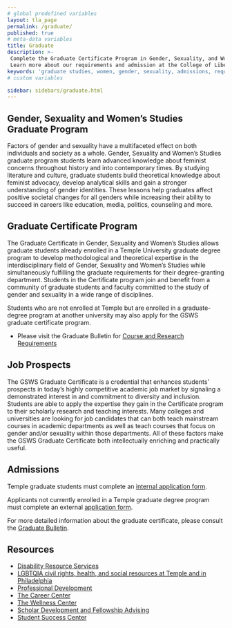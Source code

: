 ```yaml
---
# global predefined variables
layout: tla_page
permalink: /graduate/
published: true
# meta-data variables
title: Graduate
description: >-
 Complete the Graduate Certificate Program in Gender, Sexuality, and Women’s Studies at Temple University.
 Learn more about our requirements and admission at the College of Liberal Arts.
keywords: 'graduate studies, women, gender, sexuality, admissions, requirements'
# custom variables

sidebar: sidebars/graduate.html   
---
```

## Gender, Sexuality and Women’s Studies Graduate Program
Factors of gender and sexuality have a multifaceted effect on both individuals and society as a whole. Gender, Sexuality and Women’s Studies graduate program students learn advanced knowledge about feminist concerns throughout history and into contemporary times. By studying literature and culture, graduate students build theoretical knowledge about feminist advocacy, develop analytical skills and gain a stronger understanding of gender identities. These lessons help graduates affect positive societal changes for all genders while increasing their ability to succeed in careers like education, media, politics, counseling and more.

## Graduate Certificate Program
The Graduate Certificate in Gender, Sexuality and Women’s Studies allows graduate students already enrolled in a Temple University graduate degree program to develop methodological and theoretical expertise in the interdisciplinary field of Gender, Sexuality and Women’s Studies while simultaneously fulfilling the graduate requirements for their degree-granting department. Students in the Certificate program join and benefit from a community of graduate students and faculty committed to the study of gender and sexuality in a wide range of disciplines. 

Students who are not enrolled at Temple but are enrolled in a graduate-degree program at another university may also apply for the GSWS graduate certificate program.

- Please visit the Graduate Bulletin for [Course and Research Requirements](http://bulletin.temple.edu/graduate/scd/cla/gender-sexuality-womens-studies-certificate/#programrequirementstext)

## Job Prospects
The GSWS Graduate Certificate is a credential that enhances students’ prospects in today’s highly competitive academic job market by signaling a demonstrated interest in and commitment to diversity and inclusion. Students are able to apply the expertise they gain in the Certificate program to their scholarly research and teaching interests. Many colleges and universities are looking for job candidates that can both teach mainstream courses in academic departments as well as teach courses that focus on gender and/or sexuality within those departments. All of these factors make the GSWS Graduate Certificate both intellectually enriching and practically useful.  
## Admissions
Temple graduate students must complete an [internal application form](https://docs.google.com/forms/d/e/1FAIpQLSeZNCauCEq-rYfC6-O_T6D6gfnSNBpyR71NT1e7LujMcjBzOg/viewform?usp=sf_link).

Applicants not currently enrolled in a Temple graduate degree program must complete an external [application form](https://goo.gl/forms/40fhjeD86YQEQaTv2).

For more detailed information about the graduate certificate, please consult the [Graduate Bulletin](http://bulletin.temple.edu/graduate/scd/cla/gender-sexuality-womens-studies-certificate/#text). 

## Resources
- [Disability Resource Services](https://disabilityresources.temple.edu/)
- [LGBTQIA civil rights, health, and social resources at Temple and in Philadelphia](https://diversity.temple.edu/lgbtqia/lgbtqia-resources) 
- [Professional Development](https://liberalarts.temple.edu/advising/professional-development)
- [The Career Center](http://www.temple.edu/provost/careercenter/) 
- [The Wellness Center](https://wellness.temple.edu/about)
- [Scholar Development and Fellowship Advising](http://www.temple.edu/vpus/fellowships/index.html)
- [Student Success Center](https://www.temple.edu/class/)


